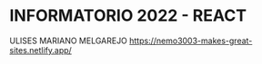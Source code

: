 # INFORMATORIO 2022 - REACT

ULISES MARIANO MELGAREJO
https://nemo3003-makes-great-sites.netlify.app/
